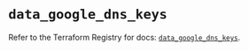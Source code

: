 # `data_google_dns_keys`

Refer to the Terraform Registry for docs: [`data_google_dns_keys`](https://registry.terraform.io/providers/hashicorp/google/5.26.0/docs/data-sources/dns_keys).

